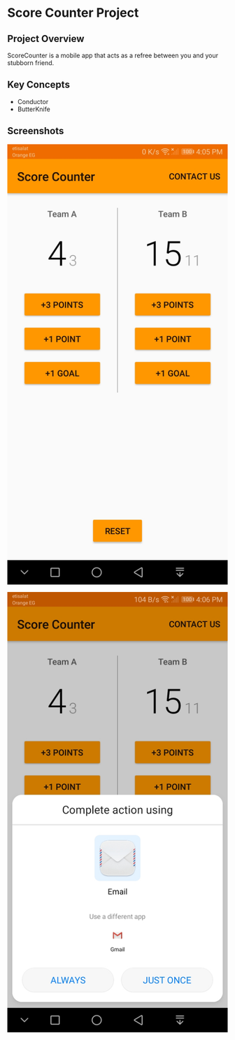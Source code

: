 # Score Counter Project

## Project Overview
ScoreCounter is a mobile app that acts as a refree between you and your stubborn friend.

## Key Concepts
- Conductor
- ButterKnife

## Screenshots

![Screenshot 0](/screenshots/0.jpg)

![Screenshot 1](/screenshots/1.jpg)


